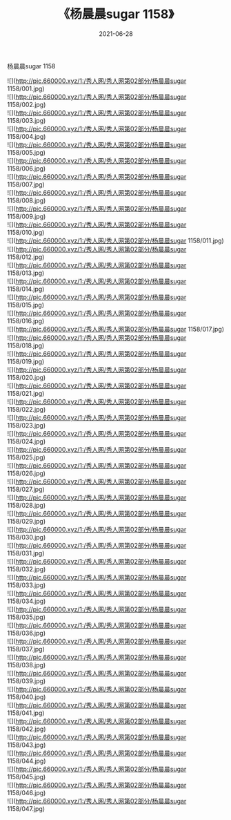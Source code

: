 ﻿---
layout: post
title:  《杨晨晨sugar 1158》
date:   2021-06-28
img: http://pic.660000.xyz/1:/秀人网/秀人网第02部分/杨晨晨sugar 1158/000.jpg
categories: [美女, 清纯, 唯美]
---

杨晨晨sugar 1158

  ![](http://pic.660000.xyz/1:/秀人网/秀人网第02部分/杨晨晨sugar 1158/001.jpg) <br> ![](http://pic.660000.xyz/1:/秀人网/秀人网第02部分/杨晨晨sugar 1158/002.jpg) <br> ![](http://pic.660000.xyz/1:/秀人网/秀人网第02部分/杨晨晨sugar 1158/003.jpg) <br> ![](http://pic.660000.xyz/1:/秀人网/秀人网第02部分/杨晨晨sugar 1158/004.jpg) <br> ![](http://pic.660000.xyz/1:/秀人网/秀人网第02部分/杨晨晨sugar 1158/005.jpg) <br> ![](http://pic.660000.xyz/1:/秀人网/秀人网第02部分/杨晨晨sugar 1158/006.jpg) <br> ![](http://pic.660000.xyz/1:/秀人网/秀人网第02部分/杨晨晨sugar 1158/007.jpg) <br> ![](http://pic.660000.xyz/1:/秀人网/秀人网第02部分/杨晨晨sugar 1158/008.jpg) <br> ![](http://pic.660000.xyz/1:/秀人网/秀人网第02部分/杨晨晨sugar 1158/009.jpg) <br> ![](http://pic.660000.xyz/1:/秀人网/秀人网第02部分/杨晨晨sugar 1158/010.jpg) <br> ![](http://pic.660000.xyz/1:/秀人网/秀人网第02部分/杨晨晨sugar 1158/011.jpg) <br> ![](http://pic.660000.xyz/1:/秀人网/秀人网第02部分/杨晨晨sugar 1158/012.jpg) <br> ![](http://pic.660000.xyz/1:/秀人网/秀人网第02部分/杨晨晨sugar 1158/013.jpg) <br> ![](http://pic.660000.xyz/1:/秀人网/秀人网第02部分/杨晨晨sugar 1158/014.jpg) <br> ![](http://pic.660000.xyz/1:/秀人网/秀人网第02部分/杨晨晨sugar 1158/015.jpg) <br> ![](http://pic.660000.xyz/1:/秀人网/秀人网第02部分/杨晨晨sugar 1158/016.jpg) <br> ![](http://pic.660000.xyz/1:/秀人网/秀人网第02部分/杨晨晨sugar 1158/017.jpg) <br> ![](http://pic.660000.xyz/1:/秀人网/秀人网第02部分/杨晨晨sugar 1158/018.jpg) <br> ![](http://pic.660000.xyz/1:/秀人网/秀人网第02部分/杨晨晨sugar 1158/019.jpg) <br> ![](http://pic.660000.xyz/1:/秀人网/秀人网第02部分/杨晨晨sugar 1158/020.jpg) <br> ![](http://pic.660000.xyz/1:/秀人网/秀人网第02部分/杨晨晨sugar 1158/021.jpg) <br> ![](http://pic.660000.xyz/1:/秀人网/秀人网第02部分/杨晨晨sugar 1158/022.jpg) <br> ![](http://pic.660000.xyz/1:/秀人网/秀人网第02部分/杨晨晨sugar 1158/023.jpg) <br> ![](http://pic.660000.xyz/1:/秀人网/秀人网第02部分/杨晨晨sugar 1158/024.jpg) <br> ![](http://pic.660000.xyz/1:/秀人网/秀人网第02部分/杨晨晨sugar 1158/025.jpg) <br> ![](http://pic.660000.xyz/1:/秀人网/秀人网第02部分/杨晨晨sugar 1158/026.jpg) <br> ![](http://pic.660000.xyz/1:/秀人网/秀人网第02部分/杨晨晨sugar 1158/027.jpg) <br> ![](http://pic.660000.xyz/1:/秀人网/秀人网第02部分/杨晨晨sugar 1158/028.jpg) <br> ![](http://pic.660000.xyz/1:/秀人网/秀人网第02部分/杨晨晨sugar 1158/029.jpg) <br> ![](http://pic.660000.xyz/1:/秀人网/秀人网第02部分/杨晨晨sugar 1158/030.jpg) <br> ![](http://pic.660000.xyz/1:/秀人网/秀人网第02部分/杨晨晨sugar 1158/031.jpg) <br> ![](http://pic.660000.xyz/1:/秀人网/秀人网第02部分/杨晨晨sugar 1158/032.jpg) <br> ![](http://pic.660000.xyz/1:/秀人网/秀人网第02部分/杨晨晨sugar 1158/033.jpg) <br> ![](http://pic.660000.xyz/1:/秀人网/秀人网第02部分/杨晨晨sugar 1158/034.jpg) <br> ![](http://pic.660000.xyz/1:/秀人网/秀人网第02部分/杨晨晨sugar 1158/035.jpg) <br> ![](http://pic.660000.xyz/1:/秀人网/秀人网第02部分/杨晨晨sugar 1158/036.jpg) <br> ![](http://pic.660000.xyz/1:/秀人网/秀人网第02部分/杨晨晨sugar 1158/037.jpg) <br> ![](http://pic.660000.xyz/1:/秀人网/秀人网第02部分/杨晨晨sugar 1158/038.jpg) <br> ![](http://pic.660000.xyz/1:/秀人网/秀人网第02部分/杨晨晨sugar 1158/039.jpg) <br> ![](http://pic.660000.xyz/1:/秀人网/秀人网第02部分/杨晨晨sugar 1158/040.jpg) <br> ![](http://pic.660000.xyz/1:/秀人网/秀人网第02部分/杨晨晨sugar 1158/041.jpg) <br> ![](http://pic.660000.xyz/1:/秀人网/秀人网第02部分/杨晨晨sugar 1158/042.jpg) <br> ![](http://pic.660000.xyz/1:/秀人网/秀人网第02部分/杨晨晨sugar 1158/043.jpg) <br> ![](http://pic.660000.xyz/1:/秀人网/秀人网第02部分/杨晨晨sugar 1158/044.jpg) <br> ![](http://pic.660000.xyz/1:/秀人网/秀人网第02部分/杨晨晨sugar 1158/045.jpg) <br> ![](http://pic.660000.xyz/1:/秀人网/秀人网第02部分/杨晨晨sugar 1158/046.jpg) <br> ![](http://pic.660000.xyz/1:/秀人网/秀人网第02部分/杨晨晨sugar 1158/047.jpg) <br>